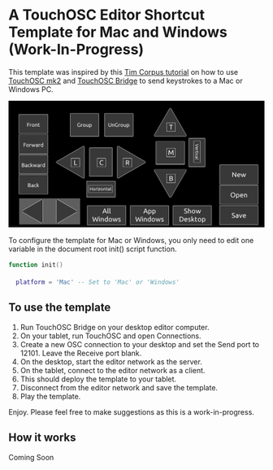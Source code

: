# A TouchOSC Editor Shortcut Template for Mac and Windows (Work-In-Progress)

This template was inspired by this [Tim Corpus tutorial](https://www.youtube.com/watch?v=3cGqrWCayDc) on how to use [TouchOSC mk2](https://hexler.net/touchosc) and [TouchOSC Bridge](https://hexler.net/touchosc#resources) to send keystrokes to a Mac or Windows PC.

![image](image_v01.png)

To configure the template for Mac or Windows, you only need to edit one variable in the document root init() script function.

```lua
function init()

  platform = 'Mac' -- Set to 'Mac' or 'Windows'
  ```
  
## To use the template

  1. Run TouchOSC Bridge on your desktop editor computer.
  2. On your tablet, run TouchOSC and open Connections.
  3. Create a new OSC connection to your desktop and set the Send port to 12101. Leave the Receive port blank.
  4. On the desktop, start the editor network as the server.
  5. On the tablet, connect to the editor network as a client.
  6. This should deploy the template to your tablet.
  7. Disconnect from the editor network and save the template.
  8. Play the template.

  Enjoy. Please feel free to make suggestions as this is a work-in-progress.

## How it works

  Coming Soon
